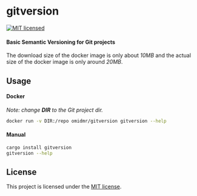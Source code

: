 # gitversion

[![MIT licensed][mit-badge]][mit-url]

#### Basic Semantic Versioning for Git projects

The download size of the docker image is only about *10MB* and the actual size of the docker image is only around *20MB*.

[mit-badge]: https://img.shields.io/badge/license-MIT-blue.svg
[mit-url]: LICENSE-MIT

## Usage
#### Docker
_Note: change **DIR** to the Git project dir._
```bash
docker run -v DIR:/repo omidmr/gitversion gitversion --help
```

#### Manual
```bash
cargo install gitversion
gitversion --help
```

## License

This project is licensed under the [MIT license](LICENSE).
